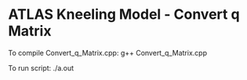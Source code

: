# ATLAS Kneeling Model - Convert q Matrix

To compile Convert_q_Matrix.cpp: g++ Convert_q_Matrix.cpp

To run script: ./a.out
